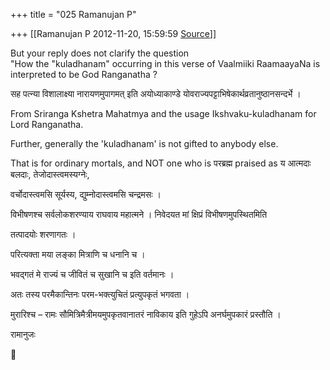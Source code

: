 +++
title = "025 Ramanujan P"

+++
[[Ramanujan P	2012-11-20, 15:59:59 [Source](https://groups.google.com/g/bvparishat/c/Mcanh-kMwKo)]]







But your reply does not clarify the question  
"How the "kuladhanam" occurring in this verse of Vaalmiiki RaamaayaNa is interpreted to be God Ranganatha ?

सह पत्न्या विशालाक्ष्या नारायणमुपागमत् इति अयोध्याकाण्डे योवराज्यपट्टाभिषेकार्थव्रतानुष्ठानसन्दर्भे ।

  
From Sriranga Kshetra Mahatmya and the usage Ikshvaku-kuladhanam for Lord Ranganatha.

  
Further, generally the 'kuladhanam' is not gifted to anybody else.  

That is for ordinary mortals, and NOT one who is परब्रह्म praised as य आत्मदाः बलदाः, तेजोदास्त्वमस्यग्नेः,

वर्चोदास्त्वमसि सूर्यस्य, द्युम्नोदास्त्वमसि चन्द्रमसः ।



विभीषणश्च सर्वलोकशरण्याय राघवाय महात्मने । निवेदयत मां क्षिप्रं विभीषणमुपस्थितमिति

तत्पादयोः शरणागतः ।

परित्यक्ता मया लङ्का मित्राणि च धनानि च ।

भवद्गतं मे राज्यं च जीवितं च सुखानि च इति वर्तमानः ।

अतः तस्य परमैकान्तिनः परम-भक्त्युचितं प्रत्युपकृतं भगवता ।



मुरारिश्च – रामः सौमित्रिमैत्रीमयमुपकृतवानातरं नाविकाय इति गुहेऽपि अनर्घमुपकारं प्रस्तौति ।



रामानुजः




